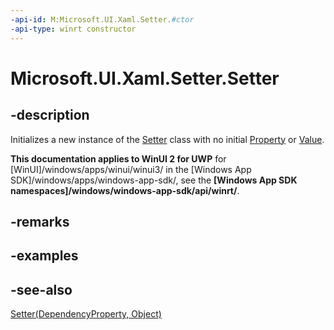 ```yaml
---
-api-id: M:Microsoft.UI.Xaml.Setter.#ctor
-api-type: winrt constructor
---
```


<!-- Method syntax
public Setter()
-->

# Microsoft.UI.Xaml.Setter.Setter

## -description
Initializes a new instance of the [Setter](setter.md) class with no initial [Property](setter_property.md) or [Value](setter_value.md).

**This documentation applies to WinUI 2 for UWP** for [WinUI]/windows/apps/winui/winui3/ in the [Windows App SDK]/windows/apps/windows-app-sdk/, see the **[Windows App SDK namespaces]/windows/windows-app-sdk/api/winrt/**.

## -remarks

## -examples

## -see-also
[Setter(DependencyProperty, Object)](setter_setter_1747817161.md)
